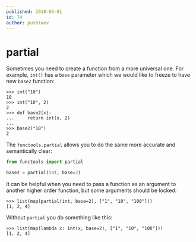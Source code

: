 ```yaml
---
published: 2018-05-01
id: 74
author: pushtaev
---
```


# partial

Sometimes you need to create a function from a more universal one.
For example, `int()` has a `base` parameter which we would like to freeze to have new `base2` function:

```python-interactive
>>> int("10")
10
>>> int("10", 2)
2
>>> def base2(x):
...     return int(x, 2)
...
>>> base2("10")
2
```

The `functools.partial` allows you to do the same more accurate and semantically clear:

```python {hide}
from functools import partial
```

```python {continue}
base2 = partial(int, base=2)
```

It can be helpful when you need to pass a function as an argument to another higher order function, but some arguments should be locked:

```python-interactive {continue}
>>> list(map(partial(int, base=2), ["1", "10", "100"]))
[1, 2, 4]
```

Without `partial` you do something like this:

```python-interactive
>>> list(map(lambda x: int(x, base=2), ["1", "10", "100"]))
[1, 2, 4]
```
